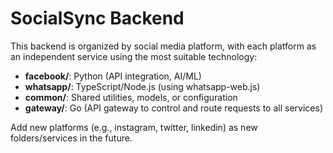 # SocialSync Backend

This backend is organized by social media platform, with each platform as an independent service using the most suitable technology:

- **facebook/**: Python (API integration, AI/ML)
- **whatsapp/**: TypeScript/Node.js (using whatsapp-web.js)
- **common/**: Shared utilities, models, or configuration
- **gateway/**: Go (API gateway to control and route requests to all services)

Add new platforms (e.g., instagram, twitter, linkedin) as new folders/services in the future.
